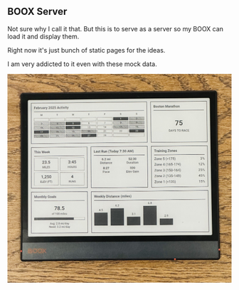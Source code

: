 ## BOOX Server

Not sure why I call it that. But this is to serve as a server so my BOOX can load it and display them.

Right now it's just bunch of static pages for the ideas.

I am very addicted to it even with these mock data.

![screenshot](./screenshot.jpeg)
